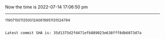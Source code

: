 Now the time is 2022-07-14 17:06:50 pm

---

<small>119071501125001240619951131524794</small>

```txt

Latest commit SHA is: 35d1375d2fd471efb889023e638fff8db6073d7a
```
